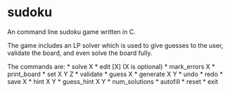 # sudoku
An command line sudoku game written in C.

The game includes an LP solver which is used to give guesses to the user, validate the board, and even solve the board fully.


The commands are: 
	* solve X
	* edit [X] (X is optional)
	* mark_errors X
	* print_board
	* set X Y Z
	* validate
	* guess X
	* generate X Y
	* undo
	* redo
	* save X
	* hint X Y
	* guess_hint X Y
	* num_solutions
	* autofill
	* reset
	* exit
